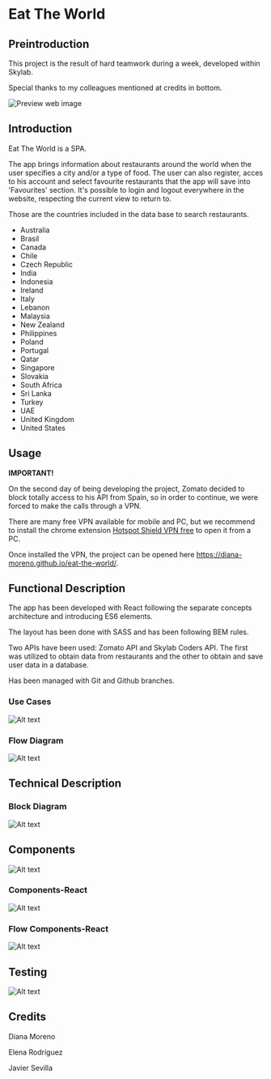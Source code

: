 # Eat The World

## Preintroduction

This project is the result of hard teamwork during a week, developed within Skylab.

Special thanks to my colleagues mentioned at credits in bottom.


![Preview web image](./eat-the-world-doc/eat-the-world.png)

## Introduction

Eat The World is a SPA.

The app brings information about restaurants around the world when the user specifies a city and/or a type of food.
The user can also register, acces to his account and select favourite restaurants that the app will save into 'Favourites' section.
It's possible to login and logout everywhere in the website, respecting the current view to return to.

Those are the countries included in the data base to search restaurants.

- Australia
- Brasil
- Canada
- Chile
- Czech Republic
- India
- Indonesia
- Ireland
- Italy
- Lebanon
- Malaysia
- New Zealand
- Philippines
- Poland
- Portugal
- Qatar
- Singapore
- Slovakia
- South Africa
- Sri Lanka
- Turkey
- UAE
- United Kingdom
- United States

## Usage

**IMPORTANT!**

On the second day of being developing the project, Zomato decided to block totally access to his API from Spain, so in order to continue, we were forced to make the calls through a VPN.

There are many free VPN available for mobile and PC, but we recommend to install the chrome extension [Hotspot Shield VPN free](https://chrome.google.com/webstore/detail/hotspot-shield-vpn-free-p/nlbejmccbhkncgokjcmghpfloaajcffj) to open it from a PC.

Once installed the VPN, the project can be opened here https://diana-moreno.github.io/eat-the-world/.

## Functional Description

The app has been developed with React following the separate concepts architecture and introducing ES6 elements.

The layout has been done with SASS and has been following BEM rules.

Two APIs have been used: Zomato API and Skylab Coders API. The first was utilized to obtain data from restaurants and the other to obtain and save user data in a database.

Has been managed with Git and Github branches.

### Use Cases

![Alt text](./eat-the-world-doc/usercases1.jpg)

### Flow Diagram

![Alt text](./eat-the-world-doc/FLOW.jpg)

## Technical Description

### Block Diagram

![Alt text](./eat-the-world-doc/Blocks.jpg)

## Components

![Alt text](./eat-the-world-doc/components.jpg)

### Components-React

![Alt text](./eat-the-world-doc/react-compos.jpg)

### Flow Components-React

![Alt text](./eat-the-world-doc/Flow-compos.jpg)

## Testing

![Alt text](./eat-the-world-doc/test-jasmine.png)

## Credits

Diana Moreno

Elena Rodríguez

Javier Sevilla

